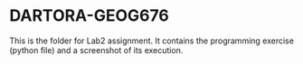 # DARTORA-GEOG676

This is the folder for Lab2 assignment. 
It contains the programming exercise (python file) and a screenshot of its execution.
